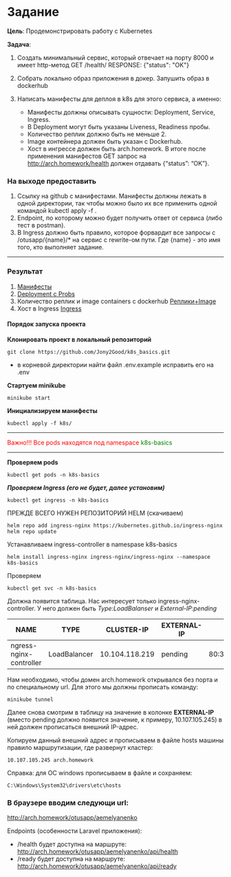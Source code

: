 # Задание

**Цель**: Продемонстрировать работу с Kubernetes

**Задача**:

1. Создать минимальный сервис, который отвечает на порту 8000 и имеет http-метод GET /health/ RESPONSE: {"status": "OK"}

2. Cобрать локально образ приложения в докер. Запушить образ в dockerhub

3. Написать манифесты для деплоя в k8s для этого сервиса, а именно:
   - Манифесты должны описывать сущности: Deployment, Service, Ingress.
   - В Deployment могут быть указаны Liveness, Readiness пробы.
   - Количество реплик должно быть не меньше 2.
   - Image контейнера должен быть указан с Dockerhub.
   - Хост в ингрессе должен быть arch.homework. В итоге после применения манифестов GET запрос на http://arch.homework/health должен отдавать {“status”: “OK”}.

### На выходе предоставить

1. Ссылку на github c манифестами. Манифесты должны лежать в одной директории, так чтобы можно было их все применить одной командой kubectl apply -f .
2. Endpoint, по которому можно будет получить ответ от сервиса (либо тест в postman).
3. В Ingress должно быть правило, которое форвардит все запросы с /otusapp/{name}/* на сервис с rewrite-ом пути. Где {name} - это имя того, кто выполняет задание.

------------

### Результат

1. [Манифесты][1]
2. [Deployment с Probs][2]
3. Количество реплик и image containers с dockerhub [Реплики+Image][3]
4. Хост в Ingress [Ingress][4]

#### Порядок запуска проекта

**Клонировать проект в локальный репозиторий**

 ```
 git clone https://github.com/Jony2Good/k8s_basics.git
```
 - в корневой директории найти файл .env.example исправить его на .env

**Стартуем minikube**
```
minikube start
```
**Инициализируем манифесты**

```
kubectl apply -f k8s/
```
------------
<span style="color: red;">Важно!!! Все pods находятся под namespace <span style="color: green">k8s-basics</span></span>

------------

**Проверяем pods**
```
kubectl get pods -n k8s-basics
```
***Проверяем Ingress (его не будет, далее установим)***
```
kubectl get ingress -n k8s-basics
```
ПРЕЖДЕ ВСЕГО НУЖЕН РЕПОЗИТОРИЙ HELM (скачиваем)
```
helm repo add ingress-nginx https://kubernetes.github.io/ingress-nginx
helm repo update
```
Устанавливаем ingress-controller в namespase k8s-basics
```
helm install ingress-nginx ingress-nginx/ingress-nginx --namespace k8s-basics
```
Проверяем
```
kubectl get svc -n k8s-basics
```
Должна появится таблица. Нас интересует только ingress-nginx-controller. У него должен быть *Type:LoadBalanser* и *External-IP:pending*

| NAME                    | TYPE         | CLUSTER-IP     | EXTERNAL-IP    | PORT(S)                    | AGE |
| ----------------------- | ------------ | -------------- | -------------- | -------------------------- | --- |
| ngress-nginx-controller | LoadBalancer | 10.104.118.219 |  pending  | 80:31047/TCP,443:31617/TCP | 95m |

Нам необходимо, чтобы домен arch.homework открывался без порта и по специальному url. Для этого мы должны прописать команду:
```
minikube tunnel
```

Далее снова смотрим в таблицу на значение в колонке **EXTERNAL-IP** (вместо pending должно появится значение, к примеру, 10.107.105.245) в ней должен прописаться внешний IP-адрес.

Копируем данный внешний адрес и прописываем в файле hosts машины правило маршрутизации, где развернут кластер:

```
10.107.105.245 arch.homework
```
Справка: для ОС windows прописываем в файле и сохраняем:
```
C:\Windows\System32\drivers\etc\hosts
```

### В браузере вводим следующи url:
http://arch.homework/otusapp/aemelyanenko

Endpoints (особенности Laravel приложения):
- /health будет доступна на маршруте: http://arch.homework/otusapp/aemelyanenko/api/health
- /ready будет доступна на маршруте: http://arch.homework/otusapp/aemelyanenko/api/ready

[1]: https://github.com/Jony2Good/k8s_basics/tree/main/k8s "Манифесты"
[2]: https://github.com/Jony2Good/k8s_basics/blob/main/k8s/09-nginx-deployment.yaml "Deployment с Probs"
[3]: https://github.com/Jony2Good/k8s_basics/blob/main/k8s/06-php-deployment.yaml "Реплики+Image"
[4]: https://github.com/Jony2Good/k8s_basics/blob/main/k8s/11-app-ingress.yaml "Ingress"
